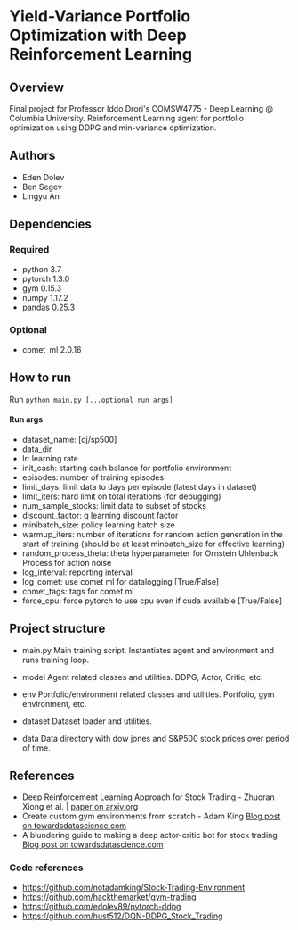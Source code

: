 # Yield-Variance Portfolio Optimization with Deep Reinforcement Learning

## Overview
Final project for Professor Iddo Drori's COMSW4775 - Deep Learning @ Columbia University.
Reinforcement Learning agent for portfolio optimization using DDPG and min-variance optimization.  


## Authors
- Eden Dolev
- Ben Segev
- Lingyu An

## Dependencies
### Required
- python 3.7
- pytorch 1.3.0
- gym 0.15.3
- numpy 1.17.2
- pandas 0.25.3

### Optional
- comet_ml 2.0.16

## How to run

Run `python main.py [...optional run args]`

#### Run args
- dataset_name: [dj/sp500]
- data_dir
- lr: learning rate
- init_cash: starting cash balance for portfolio environment
- episodes: number of training episodes
- limit_days: limit data to days per episode (latest days in dataset)
- limit_iters: hard limit on total iterations (for debugging)
- num_sample_stocks: limit data to subset of stocks
- discount_factor: q learning discount factor
- minibatch_size: policy learning batch size
- warmup_iters: number of iterations for random action generation in the start of training (should be at least minbatch_size for effective learning)
- random_process_theta: theta hyperparameter for Ornstein Uhlenback Process for action noise
- log_interval: reporting interval
- log_comet: use comet ml for datalogging [True/False]
- comet_tags: tags for comet ml
- force_cpu: force pytorch to use cpu even if cuda available [True/False]

## Project structure
- main.py
Main training script. Instantiates agent and environment and runs training loop.

- model
Agent related classes and utilities. DDPG, Actor, Critic, etc.

- env
Portfolio/environment related classes and utilities. Portfolio, gym environment, etc.

- dataset
Dataset loader and utilities.

- data
Data directory with dow jones and S&P500 stock prices over period of time.

## References
- Deep Reinforcement Learning Approach for Stock Trading - Zhuoran Xiong et al. | [paper on arxiv.org](https://arxiv.org/pdf/1811.07522.pdf?fbclid=IwAR24YGM8Jv-855TIIJlKC268cfZqQoIMJQPAiljv_RfpdUVyITcuHaVv30k)
- Create custom gym environments from scratch - Adam King [Blog post on towardsdatascience.com](https://towardsdatascience.com/creating-a-custom-openai-gym-environment-for-stock-trading-be532be3910e)
- A blundering guide to making a deep actor-critic bot for stock trading [Blog post on towardsdatascience.com](https://towardsdatascience.com/a-blundering-guide-to-making-a-deep-actor-critic-bot-for-stock-trading-c3591f7e29c2)

### Code references
- https://github.com/notadamking/Stock-Trading-Environment
- https://github.com/hackthemarket/gym-trading
- https://github.com/edolev89/pytorch-ddpg
- https://github.com/hust512/DQN-DDPG_Stock_Trading